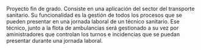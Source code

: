 Proyecto fin de grado. Consiste en una aplicación del sector del transporte sanitario.
Su funcionalidad es la gestión de todos los procesos que se pueden presentar en una jornada laboral de un técnico sanitario. Ese técnico, junto a la flota de ambulancias será gestionado a su vez por aministradores que controlan los turnos e incidencias que se puedan presentar durante una jornada laboral. 
